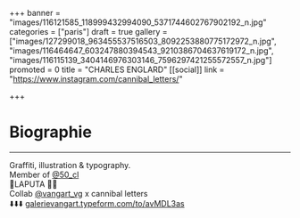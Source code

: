 +++
banner = "images/116121585_118999432994090_5371744602767902192_n.jpg"
categories = ["paris"]
draft = true
gallery = ["images/127299018_963455537516503_8092253880775172972_n.jpg", "images/116464647_603247880394543_9210386704637619172_n.jpg", "images/116115139_3404146976303146_7596297421255572557_n.jpg"]
promoted = 0
title = "CHARLES ENGLARD"
[[social]]
link = "https://www.instagram.com/cannibal_letters/"

+++
# Biographie

***

Graffiti, illustration & typography.  
Member of [@50_cl](https://www.instagram.com/50_cl/)  
📍LAPUTA 🏴‍☠️  
Collab [@vangart_vg](https://www.instagram.com/vangart_vg/) x cannibal letters  
 ⬇️⬇️⬇️ [galerievangart.typeform.com/to/avMDL3as](https://l.instagram.com/?u=https%3A%2F%2Fgalerievangart.typeform.com%2Fto%2FavMDL3as&e=ATPfWcUtwrPcLZOmyfSfsVICx8ilJvHBU146xTn9gco8w2UYrySzT_KYqg1FXSO2ChCVU33Y6v0h_hGybeenOaEsqxmhJwyj2YJWcg&s=1)